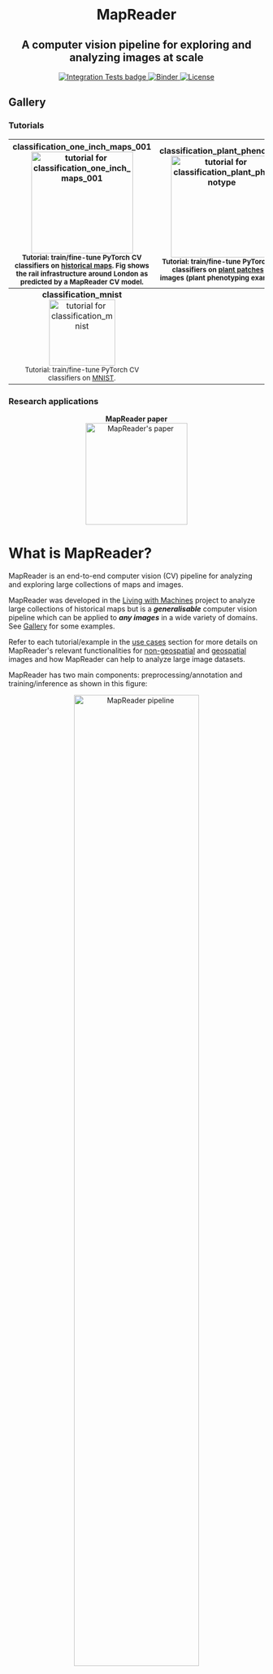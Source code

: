 <div align="center">
    <br>
    <p align="center">
    <h1>MapReader</h1>
    </p>
    <h2>A computer vision pipeline for exploring and analyzing images at scale</h2>
</div>
 
<p align="center">
    <a href="https://github.com/Living-with-machines/MapReader/actions/workflows/mr_ci.yml/badge.svg">
        <img alt="Integration Tests badge" src="https://github.com/Living-with-machines/MapReader/actions/workflows/mr_ci.yml/badge.svg">
    </a>
    <a href="https://mybinder.org/v2/gh/Living-with-machines/MapReader/main?labpath=examples%2Fquick_start%2Fquick_start.ipynb">
        <img alt="Binder" src="https://mybinder.org/badge_logo.svg">
    </a>
    <a href="https://github.com/Living-with-machines/MapReader/blob/main/LICENSE">
        <img alt="License" src="https://img.shields.io/badge/License-MIT-yellow.svg">
    </a>
    <br/>
</p>

## Gallery

### Tutorials

<div align="center">

| **classification_one_inch_maps_001**<br><a href="https://github.com/Living-with-machines/MapReader/tree/main/examples/geospatial/classification_one_inch_maps_001"><img src="figs/tutorial_classification_one_inch_maps_001.png" alt="tutorial for classification_one_inch_maps_001" style="height:200px;"></a><br><sup>Tutorial: train/fine-tune PyTorch CV classifiers on <ins>historical maps</ins>. Fig shows the rail infrastructure around London as predicted by a MapReader CV model.</sup> | **classification_plant_phenotype**<br><a href="https://github.com/Living-with-machines/MapReader/tree/main/examples/non-geospatial/classification_plant_phenotype"><img src="figs/tutorial_classification_plant_phenotype.png" alt="tutorial for classification_plant_phenotype" style="height:200px;"></a><br><sup>Tutorial: train/fine-tune PyTorch CV classifiers on <ins>plant patches</ins> in images (plant phenotyping example).</sup> |
|:---:|:---:|
| **classification_mnist**<br><a href="https://github.com/Living-with-machines/MapReader/tree/main/examples/non-geospatial/classification_mnist"><img src="figs/tutorial_classification_mnist.png" alt="tutorial for classification_mnist" style="height:130px;"></a><br><sup>Tutorial: train/fine-tune PyTorch CV classifiers on <ins>MNIST</ins>.</sup> | |
</div>

### Research applications

<div align="center">

**MapReader paper**<br><a href="https://arxiv.org/abs/2111.15592"> <img src="figs/mapreader_paper.png" alt="MapReader's paper" style="height:200px;"> </a> 
</div>

# What is MapReader?

MapReader is an end-to-end computer vision (CV) pipeline for analyzing and exploring large collections of maps and images. 

MapReader was developed in the [Living with Machines](https://livingwithmachines.ac.uk/) project to analyze large collections of historical maps but is a _**generalisable**_ computer vision pipeline which can be applied to _**any images**_ in a wide variety of domains. See [Gallery](#gallery) for some examples.

Refer to each tutorial/example in the [use cases](#use-cases) section for more details on MapReader's relevant functionalities for <ins>non-geospatial</ins> and <ins>geospatial</ins> images and how MapReader can help to analyze large image datasets.

MapReader has two main components: preprocessing/annotation and training/inference as shown in this figure:

<p align="center">
  <img src="./figs/MapReader_pipeline.png" 
        alt="MapReader pipeline" width="70%" align="center">
</p>

It provides a set of tools to:

- **load** images or maps stored locally or **retrieve** maps via web-servers (e.g., tileservers which can be used to retrieve maps from OpenStreetMap (OSM), the National Library of Scotland (NLS), or elsewhere). :warning: Refer to the [credits and re-use terms](#credits-and-re-use-terms) section if you are using digitized maps or metadata provided by NLS. 
- **preprocess** images or maps (e.g., divide them into patches, resampling the images, removing borders outside the neatline or reprojecting the map).
- annotate images or maps or their patches (i.e. slices of an image or map) using an **interactive annotation tool**.
- **train, fine-tune, and evaluate** various CV models.
- **predict** labels (i.e., model inference) on large sets of images or maps.
- Other functionalities include:
    - various **plotting tools** using, e.g., *matplotlib*, *cartopy*, *Google Earth*, and [kepler.gl](https://kepler.gl/).
    - compute mean/standard-deviation **pixel intensity** of image patches.

Table of contents
-----------------

- [Gallery](#gallery)
- [What is MapReader?](#what-is-mapreader)
- [Installation and setup](#installation)
  - [Set up a conda environment](#set-up-a-conda-environment)
  - [Method 1: pip](#method-1)
  - [Method 2: source code (for developers)](#method-2)
- [Use cases](#use-cases)
- [How to contribute](#how-to-contribute)
- [How to cite MapReader](#how-to-cite-mapreader)
- [Credits and re-use terms](#credits-and-re-use-terms)
  - [Digitized maps](#digitized-maps): MapReader can retrieve maps from NLS via tileserver. Read the re-use terms in this section.
  - [Metadata](#metadata): the metadata files are stored at [mapreader/persistent_data](https://github.com/Living-with-machines/MapReader/tree/main/mapreader/persistent_data). Read the re-use terms in this section.
  - [Acknowledgements](#acknowledgements)

## Installation

### Set up a conda environment

We strongly recommend installation via Anaconda:

* Refer to [Anaconda website and follow the instructions](https://docs.anaconda.com/anaconda/install/).

* Create a new environment for `mapreader` called `mr_py38`:

```bash
conda create -n mr_py38 python=3.8
```

* Activate the environment:

```bash
conda activate mr_py38
```

### Method 1

* Install `mapreader`:

```bash
pip install git+https://github.com/Living-with-machines/MapReader.git
```

and to work with maps:

```bash
pip install 'git+https://github.com/Living-with-machines/MapReader.git#egg=MapReader[maps]'
```

* ⚠️ On *Windows*, you might need to do:

```bash
# activate the environment
conda activate mr_py38

# install rasterio and fiona manually
conda install -c conda-forge rasterio=1.2.10
conda install -c conda-forge fiona=1.8.20

# install git
conda install git

# install MapReader
pip install git+https://github.com/Living-with-machines/MapReader.git

# open Jupyter Notebook (if you want to test/work with the notebooks in "examples" directory)
cd /path/to/MapReader 
jupyter notebook
```

* We have provided some [Jupyter Notebooks to show how different components in MapReader can be run](https://github.com/Living-with-machines/MapReader/tree/main/examples). To allow the newly created `mr_py38` environment to show up in the notebooks:

```bash
python -m ipykernel install --user --name mr_py38 --display-name "Python (mr_py38)"
```

* Continue with the [Tutorials](#table-of-contents)!

### Method 2

* Clone `mapreader` source code:

```bash
git clone https://github.com/Living-with-machines/MapReader.git 
```

* Install:

```bash
cd /path/to/MapReader
pip install -v -e .
```

and to work with maps:

```bash
cd /path/to/MapReader
pip install -e ."[maps]"
```

* Adding a `ipython` kernel to use in the [Tutorials](#table-of-contents)

```bash
python -m ipykernel install --user --name "<name-of-your-kernel>" --display-name "<Python (my kernel)>"
```
* Continue with the [Tutorials](#table-of-contents)!

## Use cases

[Tutorials](https://github.com/Living-with-machines/MapReader/tree/main/examples) are organized in Jupyter Notebooks as follows.

Follow the hyperlinks on input type names ("Non-Geospatial" or "Geospatial") to read guidance specific to those image types. 

  - [Non-Geospatial](https://github.com/Living-with-machines/MapReader/tree/main/examples/non-geospatial):
      - [classification_plant_phenotype](https://github.com/Living-with-machines/MapReader/tree/main/examples/non-geospatial/classification_plant_phenotype)
        * **Goal:** train/fine-tune PyTorch CV classifiers on plant patches in images (plant phenotyping example).
        * **Dataset:** Example images taken from the openly accessible `CVPPP2014_LSV_training_data` dataset available from https://www.plant-phenotyping.org/datasets-download. 
        * **Data access:** locally stored
        * **Annotations** are done on plant patches (i.e., slices of each plant image).
        * **Classifier:** train/fine-tuned PyTorch CV models.
      - [classification_mnist](https://github.com/Living-with-machines/MapReader/tree/main/examples/non-geospatial/classification_mnist)
        * **Goal:** train/fine-tune PyTorch CV classifiers on MNIST.
        * **Dataset:** Example images taken from http://yann.lecun.com/exdb/mnist/. 
        * **Data access:** locally stored
        * **Annotations** are done on whole MNIST images, **not** on patches/slices of those images.
        * **Classifier:** train/fine-tuned PyTorch CV models.
  - [Geospatial](https://github.com/Living-with-machines/MapReader/tree/main/examples/geospatial):
      - Maps:
        - [classification_one_inch_maps_001](https://github.com/Living-with-machines/MapReader/tree/main/examples/geospatial/classification_one_inch_maps_001)
          * **Goal:** train/fine-tune PyTorch CV classifiers on historical maps.
          * **Dataset:** from National Library of Scotland: [OS one-inch, 2nd edition layer](https://mapseries-tilesets.s3.amazonaws.com/1inch_2nd_ed/index.html).
          * **Data access:** tileserver
          * **Annotations** are done on map patches (i.e., slices of each map).
          * **Classifier:** train/fine-tuned PyTorch CV models.

## How to contribute

We welcome contributions related to new applications, both with <ins>geospatial</ins> images (other maps, remote sensing data, aerial photography) and <ins>non-geospatial</ins> images (for example, other scientific image datasets).

## How to cite MapReader

Please consider acknowledging MapReader if it helps you to obtain results and figures for publications or presentations, by citing:

Link: https://arxiv.org/abs/2111.15592

```text
Kasra Hosseini, Daniel C. S. Wilson, Kaspar Beelen and Katherine McDonough (2021), MapReader: A Computer Vision Pipeline for the Semantic Exploration of Maps at Scale, arXiv:2111.15592.
```

and in BibTeX:

```bibtex
@misc{hosseini2021mapreader,
      title={MapReader: A Computer Vision Pipeline for the Semantic Exploration of Maps at Scale}, 
      author={Kasra Hosseini and Daniel C. S. Wilson and Kaspar Beelen and Katherine McDonough},
      year={2021},
      eprint={2111.15592},
      archivePrefix={arXiv},
      primaryClass={cs.CV}
}
```

## Credits and re-use terms 

### Digitized maps

MapReader can retrieve maps from NLS (National Library of Scotland) via webservers. For all the digitized maps (retrieved or locally stored), please note the re-use terms:

:warning: Use of the digitised maps for commercial purposes is currently restricted by contract. Use of these digitised maps for non-commercial purposes is permitted under the [Creative Commons Attribution-NonCommercial-ShareAlike 4.0 International](https://creativecommons.org/licenses/by-nc-sa/4.0/) (CC-BY-NC-SA) licence. Please refer to https://maps.nls.uk/copyright.html#exceptions-os for details on copyright and re-use license.

### Metadata

We have provided some metadata files in `mapreader/persistent_data`. For all these file, please note the re-use terms:

:warning: Use of the metadata for commercial purposes is currently restricted by contract. Use of this metadata for non-commercial purposes is permitted under the [Creative Commons Attribution-NonCommercial-ShareAlike 4.0 International](https://creativecommons.org/licenses/by-nc-sa/4.0/) (CC-BY-NC-SA) licence. Please refer to https://maps.nls.uk/copyright.html#exceptions-os for details on copyright and re-use license.

### Acknowledgements

This work was supported by Living with Machines (AHRC grant AH/S01179X/1) and The Alan Turing Institute (EPSRC grant EP/N510129/1). 
Living with Machines, funded by the UK Research and Innovation (UKRI) Strategic Priority Fund, is a multidisciplinary collaboration delivered by the Arts and Humanities Research Council (AHRC), with The Alan Turing Institute, the British Library and the Universities of Cambridge, East Anglia, Exeter, and Queen Mary University of London.
